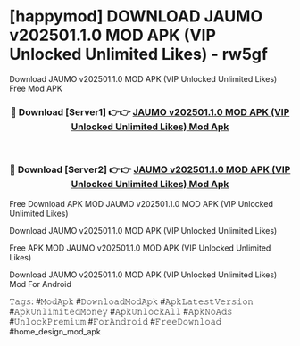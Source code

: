 # [happymod] DOWNLOAD JAUMO v202501.1.0 MOD APK (VIP Unlocked Unlimited Likes) - rw5gf
Download JAUMO v202501.1.0 MOD APK (VIP Unlocked Unlimited Likes) Free Mod APK

<div align="center">
<h3>🔴 Download [Server1] 👉👉 <a href="https://apk-comot.site?title=JAUMO_v202501.1.0_MOD_APK_(VIP_Unlocked_Unlimited_Likes)">JAUMO v202501.1.0 MOD APK (VIP Unlocked Unlimited Likes) Mod Apk</a></h3><br>

<h3>🔴 Download [Server2] 👉👉 <a href="https://apk-comot.site?title=JAUMO_v202501.1.0_MOD_APK_(VIP_Unlocked_Unlimited_Likes)">JAUMO v202501.1.0 MOD APK (VIP Unlocked Unlimited Likes) Mod Apk</a></h3>
</div>


Free Download APK MOD JAUMO v202501.1.0 MOD APK (VIP Unlocked Unlimited Likes)

Download JAUMO v202501.1.0 MOD APK (VIP Unlocked Unlimited Likes) 

Free APK MOD JAUMO v202501.1.0 MOD APK (VIP Unlocked Unlimited Likes) 

Download JAUMO v202501.1.0 MOD APK (VIP Unlocked Unlimited Likes) Mod For Android

𝚃𝚊𝚐𝚜: #𝙼𝚘𝚍𝙰𝚙𝚔 #𝙳𝚘𝚠𝚗𝚕𝚘𝚊𝚍𝙼𝚘𝚍𝙰𝚙𝚔 #𝙰𝚙𝚔𝙻𝚊𝚝𝚎𝚜𝚝𝚅𝚎𝚛𝚜𝚒𝚘𝚗 #𝙰𝚙𝚔𝚄𝚗𝚕𝚒𝚖𝚒𝚝𝚎𝚍𝙼𝚘𝚗𝚎𝚢 #𝙰𝚙𝚔𝚄𝚗𝚕𝚘𝚌𝚔𝙰𝚕𝚕 #𝙰𝚙𝚔𝙽𝚘𝙰𝚍𝚜 #𝚄𝚗𝚕𝚘𝚌𝚔𝙿𝚛𝚎𝚖𝚒𝚞𝚖 #𝙵𝚘𝚛𝙰𝚗𝚍𝚛𝚘𝚒𝚍 #𝙵𝚛𝚎𝚎𝙳𝚘𝚠𝚗𝚕𝚘𝚊𝚍 #home_design_mod_apk
